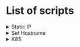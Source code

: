 # List of scripts

<details>
  <summary>Static IP</summary>

# Setup Static IP

This script configures a static IP address on an Ubuntu machine using Netplan.

---

### 1. Download the Script
```bash
wget -O static_ip_setup.sh https://raw.githubusercontent.com/Axande/Scripting/refs/heads/main/Ubuntu/static_ip_setup.sh
```

### 2. Run the Script
```bash
chmod +x static_ip_setup.sh
sudo ./static_ip_setup.sh
```

### 3. Reboot
```bash
sudo reboot
```
</details>

<!-- Set Hostname -->

<details> 
  <summary>Set Hostname</summary>

# Update hostname

This script updates the hostname of an Ubuntu machine.

---

### 1. Download the Script
```bash
wget -O update_hostname.sh https://raw.githubusercontent.com/Axande/Scripting/refs/heads/main/Ubuntu/update_hostname.sh
```

### 2. Run the Script
```bash
chmod +x update_hostname.sh
sudo ./update_hostname.sh
```

</details>


</details>

<!-- K8S -->

<details> 
  <summary>K8S</summary>

# Update hostname

This script sets up kubernetes.

---

### 2. Disable swap permanently
```bash
wget -qO- https://raw.githubusercontent.com/Axande/Scripting/main/k8s/02_disable_swap.sh | sudo bash
```

### 3. Configure Kernel Modules and Networking
```bash
wget -O configure_kernel_networking.sh https://raw.githubusercontent.com/Axande/Scripting/main/k8s/configure_kernel_networking.sh
chmod +x configure_kernel_networking.sh
sudo ./configure_kernel_networking.sh
```

### 4. Install and Configure Containerd
```bash
wget -O install_configure_containerd.sh https://raw.githubusercontent.com/Axande/Scripting/main/k8s/install_configure_containerd.sh
chmod +x install_configure_containerd.sh
sudo ./install_configure_containerd.sh
```

### 5. Install Kubernetes Components
```bash
wget -O install_kubernetes_components.sh https://raw.githubusercontent.com/YourRepo/Scripting/main/install_kubernetes_components.sh
chmod +x install_kubernetes_components.sh
sudo ./install_kubernetes_components.sh
```

</details>